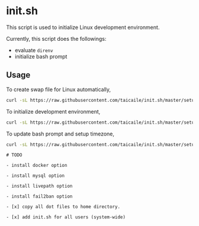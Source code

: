 # init.sh

This script is used to initialize Linux development environment.

Currently, this script does the followings:

- evaluate `direnv`
- initialize bash prompt

## Usage

To create swap file for Linux automatically,

```bash
curl -sL https://raw.githubusercontent.com/taicaile/init.sh/master/setup-swap.sh | bash
```

To initialize development environment,

```bash
curl -sL https://raw.githubusercontent.com/taicaile/init.sh/master/setup-dev.sh | bash
```

To update bash prompt and setup timezone,

```bash
curl -sL https://raw.githubusercontent.com/taicaile/init.sh/master/setup-init.sh | bash
```

```text
# TODO

- install docker option

- install mysql option

- install livepath option

- install fail2ban option

- [x] copy all dot files to home directory.

- [x] add init.sh for all users (system-wide)
```
